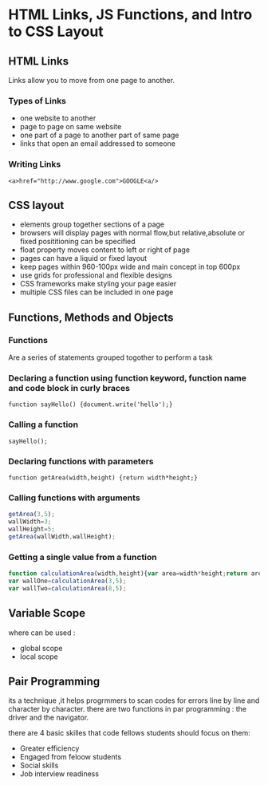 # HTML Links, JS Functions, and Intro to CSS Layout

## HTML Links

Links allow you to move from one page to another.

### Types of Links

* one website to another
* page to page on same website
* one part of a page to another part of same page
* links that open an email addressed to someone

### Writing Links

 ```<a>href="http://www.google.com">GOOGLE<a/>```

## CSS layout

* elements group together sections of a page
* browsers will display pages with normal flow,but relative,absolute or fixed posititioning can be specified
* float property moves content to left or right of page
* pages can have a liquid or fixed layout
* keep pages within 960-100px wide and main concept in top 600px
* use grids for professional and flexible designs
* CSS frameworks make styling your page easier
* multiple CSS files can be included in one page

## Functions, Methods and Objects

### Functions

Are a series of statements grouped togother to perform a task

### Declaring a function using function keyword, function name and code block in curly braces

```function sayHello() {document.write('hello');}```

### Calling a function

```sayHello();```

### Declaring functions with parameters

```function getArea(width,height) {return width*height;}```

### Calling functions with arguments

```js
getArea(3,5);
wallWidth=3;
wallHeight=5;
getArea(wallWidth,wallHeight);
```

### Getting a single value from a function

```js
function calculationArea(width,height){var area=width*height;return area;}
var wallOne=calculationArea(3,5);
var wallTwo=calculationArea(8,5);
```

## Variable Scope

where can be used :

* global scope
* local scope

## Pair Programming

its a technique ,it helps progrmmers to scan codes for errors line by line and character by character.
there are two functions in par programming : the driver and the navigator.

there are 4 basic skilles that code fellows students should focus on them:

* Greater efficiency
* Engaged from feloow students
* Social skills
* Job interview readiness
